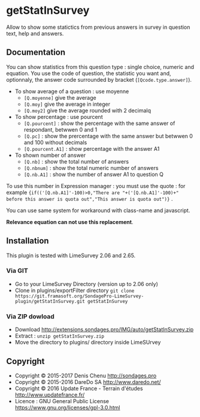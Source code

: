 # getStatInSurvey

Allow to show some statictics from previous answers in survey in question text, help and answers.

## Documentation

You can show statistics from this question type : single choice, numeric and equation. You use the code of question, the statistic you want and, optionnaly, the answer code surrounded by bracket (`[Qcode.type.answer]`).

* To show average of a question : use moyenne
  * `[Q.moyenne]` give the average
  * `[Q.moy]` give the average in integer
  * `[Q.moy2]` give the average rounded with 2 decimalq
* To show percentage : use pourcent
  * `[Q.pourcent]` : show the percentage with the same answer of respondant, betwwen 0 and 1
  * `[Q.pc]` : show the prercentage with the same answer but betwwen 0 and 100 without decimals
  * `[Q.pourcent.A1]` : show percentage with the answer A1
* To shown number of answer
  * `[Q.nb]` : show the total number of answers
  * `[Q.nbnum]` : show the total numeric number of answers
  * `[Q.nb.A1]` : show the number of answer A1 to question Q

To use this number in Expression manager : you must use the quote : for example `{if(('[Q.nb.A1]'-100)>0,"There are "+('[Q.nb.A1]'-100)+" before this answer is quota out","This answer is quota out")}` .

You can use same system for workaround with class-name and javascript.

**Relevance equation can not use this replacement**.

## Installation

This plugin is tested with LimeSurvey 2.06 and 2.65.

### Via GIT
- Go to your LimeSurvey Directory (version up to 2.06 only)
- Clone in plugins/exportFilter directory `git clone https://git.framasoft.org/SondagePro-LimeSurvey-plugin/getStatInSurvey.git getStatInSurvey`

### Via ZIP dowload
- Download <http://extensions.sondages.pro/IMG/auto/getStatInSurvey.zip>
- Extract : `unzip getStatInSurvey.zip`
- Move the directory to  plugins/ directory inside LimeSUrvey

## Copyright
- Copyright © 2015-2017 Denis Chenu <http://sondages.pro>
- Copyright © 2015-2016 DareDo SA <http://www.daredo.net/>
- Copyright © 2016 Update France - Terrain d'études <http://www.updatefrance.fr/>
- Licence : GNU General Public License <https://www.gnu.org/licenses/gpl-3.0.html>
